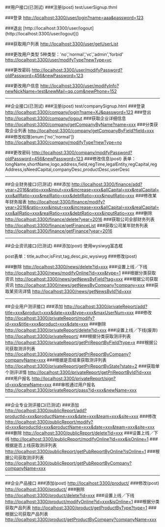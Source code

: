 ##用户接口(已测试)
###注册(post)
test/userSignup.thml

###登录
[http://localhost:3300/user/login?name=aaa&password=123](http://localhost:3300/user/login?name=aaa&password=123)

###退出
[http://localhost:3300/user/logout](http://localhost:3300/user/logout]()

###获取用户列表
[http://localhost:3300/user/getUserList](http://localhost:3300/user/getUserList)

###更改用户类型
5种类型：'no','normal','vc','admin','forbid'
[http://localhost:3300/user/modifyType?newType=vc](http://localhost:3300/user/modifyType?newType=vc)

###更改密码
[http://localhost:3300/user/modifyPassword?oldPassword=456&newPassword=123](http://localhost:3300/user/modifyPassword?oldPassword=456&newPassword=123)

###更改用户信息
[http://localhost:3300/user/modifyInfo?newNickName=test&newMail=qq.com&newPhone=152](http://localhost:3300/user/modifyInfo?newNickName=test&newMail=qq.com&newPhone=152)

----
##企业接口(已测试)
###注册(post)
test/companySignup.html
###登录
[http://localhost:3300/company/login?name=XJ&password=123](http://localhost:3300/company/login?name=XJ&password=123)
###登出
[http://localhost:3300/company/logout](http://localhost:3300/company/logout)
###获取企业详细信息
[http://localhost:3300/company/getCompanyByName?name=xxx]()
###分类获取企业列表
[http://localhost:3300/company/getCompanyByField?field=xxx](http://localhost:3300/company/getCompanyByField?field=xxx)
###修改权限(enum:['no','normal'])
[http://localhost:3300/company/modifyType?newType=no](http://localhost:3300/company/modifyType?newType=no)

###更改密码
[http://localhost:3300/company/modifyPassword?oldPassword=456&newPassword=123](http://localhost:3300/company/modifyPassword?oldPassword=456&newPassword=123)
###修改信息(post)
表单：longName,shortName,logo,address,field,regTime,legalEntity,regCapital,regAddress,isNeedCapital,companyDesc,productDesc,userDesc

----
##企业财务接口(已测试)
###添加
[http://localhost:3300/finance/add?year=2016&ratio=xxx&input=xxx&increase=xxx&allCapital=xxx&realCapital=xxx&allRatio=xxx&realRatio=xxx&debtRatio=xxx&inputRatio=xxx]()
###修改某年财务报表
[http://localhost:3300/finance/modify?year=2016&ratio=xxx&input=xxx&increase=xxx&allCapital=xxx&realCapital=xxx&allRatio=xxx&realRatio=xxx&debtRatio=xxx&inputRatio=xxx]()
###删除
[http://localhost:3300/finance/delete?year=2016]()
###获取公司全部财务列表
[http://localhost:3300/finance/getFinanceList]()
###获取公司某年财务列表
[http://localhost:3300/finance/getFinance?year=2016]()

----
##企业资讯接口(已测试)
###添加(post)
使用wysiwyg富态框

post表单：title,author,isFirst,tag,desc,pic,wysiwyg
###修改(post)

###删除
[http://localhost:3300/news/delete?id=xxx]()
###设置上线／下线
[http://localhost:3300/news/modifyOnline?id=xxx&type=1]()
###根据分类获取资讯
[http://localhost:3300/news/getNewsByField?tag=xxx]()
###根据公司获取资讯
[http://localhost:3300/news/getNewsByCompany?company=xxx]()
###获取某资讯详情
[http://localhost:3300/news/getNewsById?id=xxx]()

----
##企业用户测评接口
###添加
[http://localhost:3300/privateReport/add?title=xxx&product=xxx&date=xxx&type=xxx&maxUserNum=xxx]()
###修改
[http://localhost:3300/privateReport/modify?id=xxx&title=xxx&product=xxx&date=xxx]()
###删除
[http://localhost:3300/privateReport/delete?id=xxx]()
###设置上线／下线(废弃)
[http://localhost:3300/privateReport/]()
###根据分类获取测评列表
[http://localhost:3300/privateReport/getPriReportByField?type=x]()
###根据公司获取测评列表
[http://localhost:3300/privateReport/getPriReportByCompany?companyName=xxx]()
###根据是否结束获取测评列表
[http://localhost:3300/privateReport/getPriReportByState?state=2]()
###获取单个测评详情
[http://localhost:3300/privateReport/getPriReportById?id=xxx]()
###用户报名
[http://localhost:3300/privateReport/sign?id=xxx&newName=xxx]()
###审核通过用户报名
[http://localhost:3300/privateReport/pass?id=xxx&newName=xxx]()

----
##企业专业测评接口(已测试)
###添加
[http://localhost:3300/publicReport/add?productId=xxx&productName=xxx&date=xxx&team=xxx&site=xxx]()
###修改
[http://localhost:3300/publicReport/modify?id=xxx&productId=xxx&productName=xxx&date=xxx&team=xxx&site=xxx]()
###删除
[http://localhost:3300/publicReport/delete?id=xxx]()
###设置上线／下线
[http://localhost:3300/publicReport/modifyOnline?id=xxx&isOnline=1]()
###根据是否上线获取测评列表
[http://localhost:3300/publicReport/getPubReportByOnline?isOnline=1]()
###根据公司获取测评列表
[http://localhost:3300/publicReport/getPubReportByCompany?companyName=xxx]()

----
##企业产品接口
###添加(post)
[http://localhost:3300/product/]()
###修改(post)
[http://localhost:3300/product/]()
###删除
[http://localhost:3300/product/delete?id=xxx]()
###设置上线／下线
[http://localhost:3300/product/modifyOnline?id=xxx&isOnline=1]()
###根据分类获取产品列表
[http://localhost:3300/product/getProductByType?type=1]()
###根据公司获取产品列表
[http://localhost:3300/product/getProductByCompany?companyName=xxx]()


